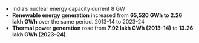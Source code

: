 - India’s nuclear energy capacity current 8 GW
- **Renewable energy generation** increased from **65,520 GWh to 2.26 lakh GWh** over the same period. 2013-14 to 2023-24
- **Thermal power generation** rose from **7.92 lakh GWh (2013–14)** to **13.26 lakh GWh (2023–24)**.